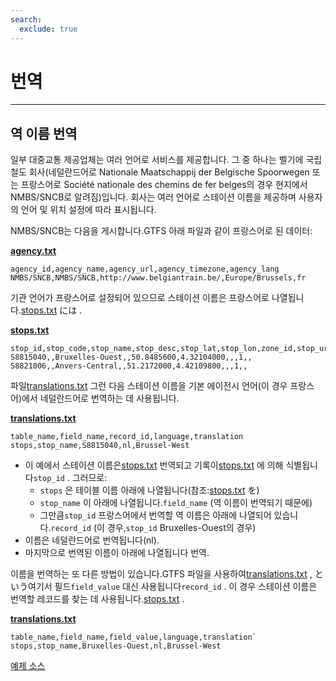 ```yaml
---
search:
  exclude: true
---
```


# 번역

<hr/>

## 역 이름 번역

일부 대중교통 제공업체는 여러 언어로 서비스를 제공합니다. 그 중 하나는 벨기에 국립 철도 회사(네덜란드어로 Nationale Maatschappij der Belgische Spoorwegen 또는 프랑스어로 Société nationale des chemins de fer belges의 경우 현지에서 NMBS/SNCB로 알려짐)입니다. 회사는 여러 언어로 스테이션 이름을 제공하며 사용자의 언어 및 위치 설정에 따라 표시됩니다.

NMBS/SNCB는 다음을 게시합니다.GTFS 아래 파일과 같이 프랑스어로 된 데이터:

[**agency.txt**](../../reference/#agencytxt)

    agency_id,agency_name,agency_url,agency_timezone,agency_lang
    NMBS/SNCB,NMBS/SNCB,http://www.belgiantrain.be/,Europe/Brussels,fr

기관 언어가 프랑스어로 설정되어 있으므로 스테이션 이름은 프랑스어로 나열됩니다.[stops.txt](../../reference/#stopstxt) には .

[**stops.txt**](../../reference/#stopstxt)

    stop_id,stop_code,stop_name,stop_desc,stop_lat,stop_lon,zone_id,stop_url,location_type,parent_station,platform_code
    S8815040,,Bruxelles-Ouest,,50.8485600,4.32104000,,,1,,
    S8821006,,Anvers-Central,,51.2172000,4.42109800,,,1,,

파일[translations.txt](../../reference/#translationstxt) 그런 다음 스테이션 이름을 기본 에이전시 언어(이 경우 프랑스어)에서 네덜란드어로 번역하는 데 사용됩니다.

[**translations.txt**](../../reference/#translationstxt)

    table_name,field_name,record_id,language,translation
    stops,stop_name,S8815040,nl,Brussel-West

- 이 예에서 스테이션 이름은[stops.txt](../../reference/#stopstxt) 번역되고 기록이[stops.txt](../../reference/#stopstxt) 에 의해 식별됩니다`stop_id` . 그러므로:
  - `stops` 은 테이블 이름 아래에 나열됩니다(참조:[stops.txt](../../reference/#stopstxt) を)
  - `stop_name` 이 아래에 나열됩니다.`field_name` (역 이름이 번역되기 때문에)
  - 그만큼`stop_id` 프랑스어에서 번역할 역 이름은 아래에 나열되어 있습니다.`record_id` (이 경우,`stop_id` Bruxelles-Ouest의 경우)
- 이름은 네덜란드어로 번역됩니다(nl).
- 마지막으로 번역된 이름이 아래에 나열됩니다 번역.

이름을 번역하는 또 다른 방법이 있습니다.GTFS 파일을 사용하여[translations.txt](../../reference/#translationstxt) , という여기서 필드`field_value` 대신 사용됩니다`record_id` . 이 경우 스테이션 이름은 번역할 레코드를 찾는 데 사용됩니다.[stops.txt](../../reference/#stopstxt) .

[**translations.txt**](../../reference/#translationstxt)

    table_name,field_name,field_value,language,translation`
    stops,stop_name,Bruxelles-Ouest,nl,Brussel-West

[예제 소스](http://gtfs.irail.be/mivb/mivb-gtfs.zip)
